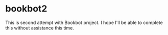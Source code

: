 # bookbot2

This is second attempt with Bookbot project.
I hope I'll be able to complete this without
assistance this time.